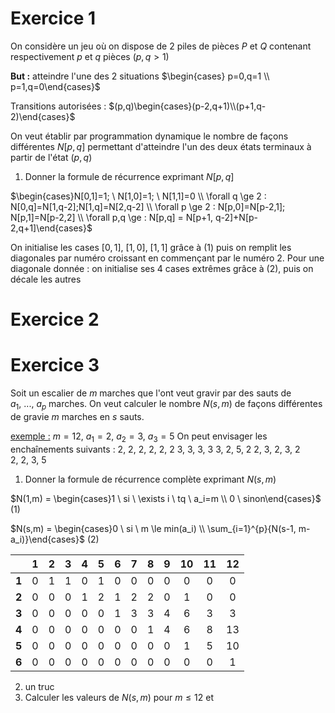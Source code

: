 # Exercice 1 

On considère un jeu où on dispose de 2 piles de pièces $P$ et $Q$ contenant respectivement $p$ et $q$ pièces $(p,q>1)$

**But :** atteindre l'une des 2 situations $\begin{cases} p=0,q=1 \\ p=1,q=0\end{cases}$ 

Transitions autorisées : $(p,q)\begin{cases}(p-2,q+1)\\(p+1,q-2)\end{cases}$ 

On veut établir par programmation dynamique le nombre de façons différentes $N[p,q]$ permettant d'atteindre l'un des deux états terminaux à partir de l'état $(p,q)$

1) Donner la formule de récurrence exprimant $N[p,q]$ 

$\begin{cases}N[0,1]=1; \ N[1,0]=1; \ N[1,1]=0 \\ \forall q \ge 2 : N[0,q]=N[1,q-2];N[1,q]=N[2,q-2] \\ \forall p \ge 2 : N[p,0]=N[p-2,1]; N[p,1]=N[p-2,2] \\ \forall p,q \ge : N[p,q] = N[p+1, q-2]+N[p-2,q+1]\end{cases}$

On initialise les cases $[0,1], \ [1,0], \ [1,1]$ grâce à (1) puis on remplit les diagonales par numéro croissant en commençant par le numéro 2. Pour une diagonale donnée : on initialise ses 4 cases extrêmes grâce à (2), puis on décale les autres

# Exercice 2

# Exercice 3

Soit un escalier de $m$ marches que l'ont veut gravir par des sauts de $a_1, \ ..., \ a_p$ marches. On veut calculer le nombre $N(s,m)$ de façons différentes de gravie $m$ marches en $s$ sauts.

<u>exemple :</u> $m=12$, 
$a_1=2, \ a_2=3, \ a_3=5$ 
On peut envisager les enchaînements suivants :
$2,\ 2,\ 2,\ 2,\ 2,\ 2$ 
$3, \ 3, \ 3, \ 3$ 
$3, \ 2, \ 5, \ 2$ 
$2, \ 3, \ 2, \ 3, \ 2$ 
$2, \ 2, \ 3, \ 5$ 

1) Donner la formule de récurrence complète exprimant $N(s,m)$

$N(1,m) = \begin{cases}1 \ si \ \exists i \ tq \ a_i=m \\ 0 \ sinon\end{cases}$                 $(1)$

$N(s,m) = \begin{cases}0 \ si \ m \le min(a_i) \\ \sum_{i=1}^{p}{N(s-1, m-a_i)}\end{cases}$        $(2)$


|       |  1  |  2  |  3  |  4  |  5  |  6  |  7  |  8  |  9  | 10  | 11  | 12  |
| :---: | :-: | :-: | :-: | :-: | :-: | :-: | :-: | :-: | :-: | :-: | :-: | :-: |
| **1** |  0  |  1  |  1  |  0  |  1  |  0  |  0  |  0  |  0  |  0  |  0  |  0  |
| **2** |  0  |  0  |  0  |  1  |  2  |  1  |  2  |  2  |  0  |  1  |  0  |  0  |
| **3** |  0  |  0  |  0  |  0  |  0  |  1  |  3  |  3  |  4  |  6  |  3  |  3  |
| **4** |  0  |  0  |  0  |  0  |  0  |  0  |  0  |  1  |  4  |  6  |  8  | 13  |
| **5** |  0  |  0  |  0  |  0  |  0  |  0  |  0  |  0  |  0  |  1  |  5  | 10  |
| **6** |  0  |  0  |  0  |  0  |  0  |  0  |  0  |  0  |  0  |  0  |  0  |  1  |

2) un truc
3) Calculer les valeurs de $N(s,m)$ pour $m\le 12$ et  